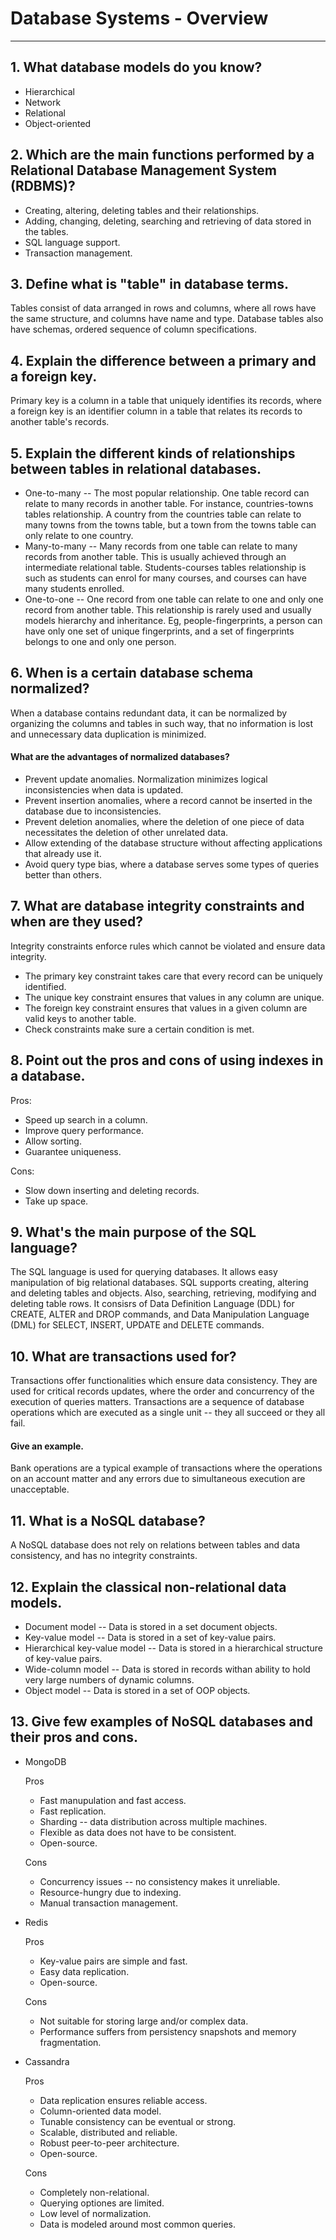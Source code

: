
# Database Systems - Overview

--------------------


## 1. What database models do you know?

* Hierarchical
* Network
* Relational
* Object-oriented

## 2. Which are the main functions performed by a Relational Database Management System (RDBMS)?

* Creating, altering, deleting tables and their relationships.
* Adding, changing, deleting, searching and retrieving of data stored in the tables.
* SQL language support.
* Transaction management.

## 3. Define what is "table" in database terms.

Tables consist of data arranged in rows and columns, where all rows have the same structure, and columns have name and type. Database tables also have schemas, ordered sequence of column specifications.

## 4. Explain the difference between a primary and a foreign key.

Primary key is a column in a table that uniquely identifies its records, where a foreign key is an identifier column in a table that relates its records to another table's records.

## 5. Explain the different kinds of relationships between tables in relational databases.

* One-to-many -- The most popular relationship. One table record can relate to many records in another table. For instance, countries-towns tables relationship. A country from the countries table can relate to many towns from the towns table, but a town from the towns table can only relate to one country. 
* Many-to-many -- Many records from one table can relate to many records from another table. This is usually achieved through an intermediate relational table. Students-courses tables relationship is such as students can enrol for many courses, and courses can have many students enrolled.
* One-to-one -- One record from one table can relate to one and only one record from another table. This relationship is rarely used and usually models hierarchy and inheritance. Eg, people-fingerprints, a person can have only one set of unique fingerprints, and a set of fingerprints belongs to one and only one person.

## 6. When is a certain database schema normalized?

When a database contains redundant data, it can be normalized by organizing the columns and tables in such way, that no information is lost and unnecessary data duplication is minimized.

####    What are the advantages of normalized databases?

* Prevent update anomalies. Normalization minimizes logical inconsistencies when data is updated.
* Prevent insertion anomalies, where a record cannot be inserted in the database due to inconsistencies.
* Prevent deletion anomalies, where the deletion of one piece of data necessitates the deletion of other unrelated data.
* Allow extending of the database structure without affecting applications that already use it.
* Avoid query type bias, where a database serves some types of queries better than others.

## 7. What are database integrity constraints and when are they used?

Integrity constraints enforce rules which cannot be violated and ensure data integrity. 
* The primary key constraint takes care that every record can be uniquely identified. 
* The  unique key constraint ensures that values in any column are unique.
* The foreign key constraint ensures that values in a given column are valid keys to another table.
* Check constraints make sure a certain condition is met.

## 8. Point out the pros and cons of using indexes in a database.

Pros:
* Speed up search in a column.
* Improve query performance.
* Allow sorting.
* Guarantee uniqueness.

Cons:
* Slow down inserting and deleting records.
* Take up space.

## 9. What's the main purpose of the SQL language?

The SQL language is used for querying databases. It allows easy manipulation of big relational databases. SQL supports creating, altering and deleting tables and objects. Also, searching, retrieving, modifying and deleting table rows. It consisrs of Data Definition Language (DDL) for CREATE, ALTER and DROP commands, and Data Manipulation Language (DML) for SELECT, INSERT, UPDATE and DELETE commands.

## 10. What are transactions used for?

Transactions offer functionalities which ensure data consistency. They are used for critical records updates, where the order and concurrency of the execution of queries matters. Transactions are a sequence of database operations which are executed as a single unit -- they all succeed or they all fail.

#### Give an example.

Bank operations are a typical example of transactions where the operations on an account matter and any errors due to simultaneous execution are unacceptable.

## 11. What is a NoSQL database?

A NoSQL database does not rely on relations between tables and data consistency, and has no integrity constraints.

## 12. Explain the classical non-relational data models.

* Document model -- Data is stored in a set document objects.
* Key-value model -- Data is stored in a set of key-value pairs.
* Hierarchical key-value model -- Data is stored in a hierarchical structure of key-value pairs.
* Wide-column model -- Data is stored in records withan ability to hold very large numbers of dynamic columns.
* Object model -- Data is stored in a set of OOP objects.

## 13. Give few examples of NoSQL databases and their pros and cons.

* MongoDB

    Pros
    * Fast manupulation and fast access.
    * Fast replication.
    * Sharding -- data distribution across multiple machines.
    * Flexible as data does not have to be consistent.
    * Open-source.
    
    Cons
    * Concurrency issues -- no consistency makes it unreliable.
    * Resource-hungry due to indexing. 
    * Manual transaction management.

* Redis

    Pros
    * Key-value pairs are simple and fast.
    * Easy data replication.
    * Open-source.
    
    Cons
    * Not suitable for storing large and/or complex data.
    * Performance suffers from persistency snapshots and memory fragmentation.
    
* Cassandra

    Pros
    * Data replication ensures reliable access.
    * Column-oriented data model.
    * Tunable consistency can be eventual or strong.
    * Scalable, distributed and reliable.
    * Robust peer-to-peer architecture.
    * Open-source.
    
    Cons
    * Completely non-relational.
    * Querying optiones are limited.
    * Low level of normalization.
    * Data is modeled around most common queries.